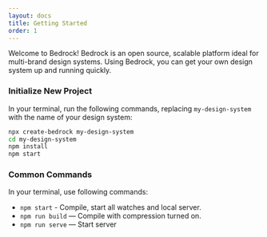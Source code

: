 ```yaml
---
layout: docs
title: Getting Started
order: 1
---
```

Welcome to Bedrock! Bedrock is an open source, scalable platform ideal for multi-brand design systems. Using Bedrock, you can get your own design system up and running quickly.

### Initialize New Project

In your terminal, run the following commands, replacing `my-design-system` with the name of your design system:

```bash
npx create-bedrock my-design-system 
cd my-design-system 
npm install 
npm start 
```

### Common Commands

In your terminal, use following commands:

- `npm start` - Compile, start all watches and local server.
- `npm run build` — Compile with compression turned on.
- `npm run serve`  — Start server


